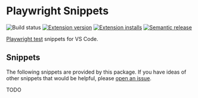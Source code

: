 # Playwright Snippets

![Build status](https://github.com/mskelton/vscode-playwright-snippets/workflows/Release/badge.svg?branch=main)
[![Extension version](https://img.shields.io/vscode-marketplace/v/mskelton.playwright-snippets.svg)](https://marketplace.visualstudio.com/items?itemName=mskelton.playwright-snippets)
[![Extension installs](https://img.shields.io/vscode-marketplace/i/mskelton.playwright-snippets.svg)](https://marketplace.visualstudio.com/items?itemName=mskelton.playwright-snippets)
[![Semantic release](https://img.shields.io/badge/%20%20%F0%9F%93%A6%F0%9F%9A%80-semantic--release-e10079.svg)](https://github.com/semantic-release/semantic-release)

[Playwright test](https://playwright.dev) snippets for VS Code.

## Snippets

The following snippets are provided by this package. If you have ideas of other snippets that would be helpful, please [open an issue](https://github.com/mskelton/vscode-playwright-snippets/issues/new).

TODO
